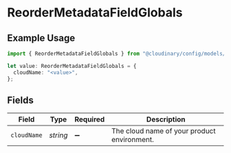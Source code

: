 # ReorderMetadataFieldGlobals

## Example Usage

```typescript
import { ReorderMetadataFieldGlobals } from "@cloudinary/config/models/operations";

let value: ReorderMetadataFieldGlobals = {
  cloudName: "<value>",
};
```

## Fields

| Field                                       | Type                                        | Required                                    | Description                                 |
| ------------------------------------------- | ------------------------------------------- | ------------------------------------------- | ------------------------------------------- |
| `cloudName`                                 | *string*                                    | :heavy_minus_sign:                          | The cloud name of your product environment. |